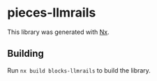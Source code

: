 # pieces-llmrails

This library was generated with [Nx](https://nx.dev).

## Building

Run `nx build blocks-llmrails` to build the library.
